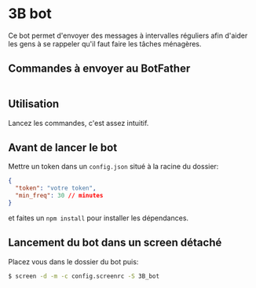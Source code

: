# 3B bot

Ce bot permet d'envoyer des messages à intervalles réguliers afin d'aider les gens à se rappeler qu'il faut faire les tâches ménagères.

## Commandes à envoyer au BotFather

```

```

## Utilisation

Lancez les commandes, c'est assez intuitif.

## Avant de lancer le bot

Mettre un token dans un `config.json` situé à la racine du dossier:

```json
{
  "token": "votre token",
  "min_freq": 30 // minutes
}
```

et faites un `npm install` pour installer les dépendances.

## Lancement du bot dans un screen détaché

Placez vous dans le dossier du bot puis:

```bash
$ screen -d -m -c config.screenrc -S 3B_bot
```